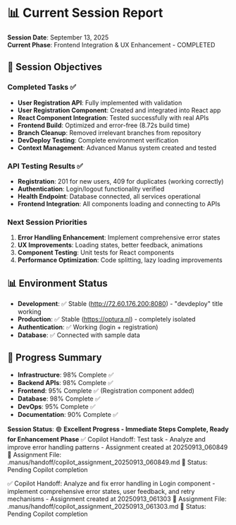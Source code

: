 # 📊 Current Session Report

**Session Date**: September 13, 2025  
**Current Phase**: Frontend Integration & UX Enhancement - COMPLETED  

## 🎯 **Session Objectives**

### **Completed Tasks** ✅
- **User Registration API**: Fully implemented with validation
- **User Registration Component**: Created and integrated into React app
- **React Component Integration**: Tested successfully with real APIs
- **Frontend Build**: Optimized and error-free (8.72s build time)
- **Branch Cleanup**: Removed irrelevant branches from repository
- **DevDeploy Testing**: Complete environment verification
- **Context Management**: Advanced Manus system created and tested

### **API Testing Results** ✅
- **Registration**: 201 for new users, 409 for duplicates (working correctly)
- **Authentication**: Login/logout functionality verified
- **Health Endpoint**: Database connected, all services operational
- **Frontend Integration**: All components loading and connecting to APIs

### **Next Session Priorities**
1. **Error Handling Enhancement**: Implement comprehensive error states
2. **UX Improvements**: Loading states, better feedback, animations
3. **Component Testing**: Unit tests for React components
4. **Performance Optimization**: Code splitting, lazy loading improvements

## 📊 **Environment Status**
- **Development**: ✅ Stable (http://72.60.176.200:8080) - "devdeploy" title working
- **Production**: ✅ Stable (https://optura.nl) - completely isolated
- **Authentication**: ✅ Working (login + registration)
- **Database**: ✅ Connected with sample data

## 🎯 **Progress Summary**
- **Infrastructure**: 98% Complete ✅
- **Backend APIs**: 98% Complete ✅ 
- **Frontend**: 95% Complete ✅ (Registration component added)
- **Database**: 98% Complete ✅
- **DevOps**: 95% Complete ✅
- **Documentation**: 90% Complete ✅

**Session Status**: 🟢 **Excellent Progress - Immediate Steps Complete, Ready for Enhancement Phase**
✅ Copilot Handoff: Test task - Analyze and improve error handling patterns - Assignment created at 20250913_060849
📂 Assignment File: .manus/handoff/copilot_assignment_20250913_060849.md
🎯 Status: Pending Copilot completion

✅ Copilot Handoff: Analyze and fix error handling in Login component - implement comprehensive error states, user feedback, and retry mechanisms - Assignment created at 20250913_061303
📂 Assignment File: .manus/handoff/copilot_assignment_20250913_061303.md
🎯 Status: Pending Copilot completion

